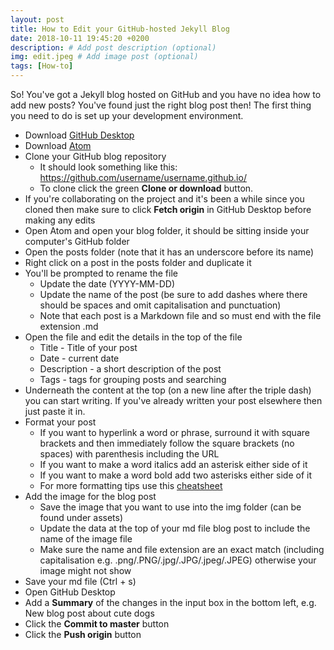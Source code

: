 ```yaml
---
layout: post
title: How to Edit your GitHub-hosted Jekyll Blog
date: 2018-10-11 19:45:20 +0200
description: # Add post description (optional)
img: edit.jpeg # Add image post (optional)
tags: [How-to]
---
```


So! You've got a Jekyll blog hosted on GitHub and you have no idea how to add new posts? You've found just the right blog post then! The first thing you need to do is set up your development environment.
* Download [GitHub Desktop](https://desktop.github.com/)
* Download [Atom](https://atom.io/)
* Clone your GitHub blog repository
  * It should look something like this: https://github.com/username/username.github.io/
  * To clone click the green **Clone or download** button.
* If you're collaborating on the project and it's been a while since you cloned then make sure to click **Fetch origin** in GitHub Desktop before making any edits
* Open Atom and open your blog folder, it should be sitting inside your computer's GitHub folder
* Open the posts folder (note that it has an underscore before its name)
* Right click on a post in the posts folder and duplicate it
* You'll be prompted to rename the file
  * Update the date (YYYY-MM-DD)
  * Update the name of the post (be sure to add dashes where there should be spaces and omit capitalisation and punctuation)
  * Note that each post is a Markdown file and so must end with the file extension .md
* Open the file and edit the details in the top of the file
  * Title - Title of your post
  * Date - current date
  * Description - a short description of the post
  * Tags - tags for grouping posts and searching
* Underneath the content at the top (on a new line after the triple dash) you can start writing. If you've already written your post elsewhere then just paste it in.
* Format your post
  * If you want to hyperlink a word or phrase, surround it with square brackets and then immediately follow the square brackets (no spaces) with parenthesis including the URL
  * If you want to make a word italics add an asterisk either side of it
  * If you want to make a word bold add two asterisks either side of it
  * For more formatting tips use this [cheatsheet](https://github.com/adam-p/markdown-here/wiki/Markdown-Cheatsheet)
* Add the image for the blog post
  * Save the image that you want to use into the img folder (can be found under assets)
  * Update the data at the top of your md file blog post to include the name of the image file
  * Make sure the name and file extension are an exact match (including capitalisation e.g. .png/.PNG/.jpg/.JPG/.jpeg/.JPEG) otherwise your image might not show
* Save your md file (Ctrl + s)
* Open GitHub Desktop
* Add a **Summary** of the changes in the input box in the bottom left, e.g. New blog post about cute dogs
* Click the **Commit to master** button
* Click the **Push origin** button
